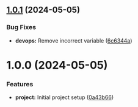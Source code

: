 ## [1.0.1](https://github.com/marksmall/semantic-release-config-marksmall/compare/v1.0.0...v1.0.1) (2024-05-05)


### Bug Fixes

* **devops:** Remove incorrect variable ([6c6344a](https://github.com/marksmall/semantic-release-config-marksmall/commit/6c6344aeddca99c46f3d563037f0a5496d476e97))

# 1.0.0 (2024-05-05)


### Features

* **project:** Initial project setup ([0a43b66](https://github.com/marksmall/semantic-release-config-marksmall/commit/0a43b660b2ad5a1363725936dff00937f4e949e5))
